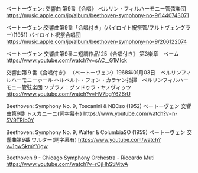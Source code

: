 ベートーヴェン: 交響曲 第9番《合唱》 ベルリン・フィルハーモニー管弦楽団
https://music.apple.com/jp/album/beethoven-symphony-no-9/1440743071

ベートーヴェン:交響曲第9番「合唱付き」(バイロイト祝祭管/フルトヴェングラー)(1951) バイロイト祝祭合唱団
https://music.apple.com/jp/album/beethoven-symphony-no-9/206122074


ベートーヴェン 交響曲第9番ニ短調作品125《合唱付き》 第3楽章　ベーム
https://www.youtube.com/watch?v=sAC__G1MIck

交響曲第９番《合唱付き》 （ベートーヴェン）1968年01月03日　ベルリンフィルハーモニーホール
ヘルベルト・フォン・カラヤン指揮　ベルリンフィルハーモニー管弦楽団
ソプラノ：グンドゥラ・ヤノヴィッツ
https://www.youtube.com/watch?v=HV7bgY626rU

Beethoven: Symphony No. 9, Toscanini & NBCso (1952) ベートーヴェン 交響曲第9番 トスカニーニ(詞字幕有)
https://www.youtube.com/watch?v=n-SV9TRIb0Y

Beethoven: Symphony No. 9, Walter & ColumbiaSO (1959) ベートーヴェン 交響曲第9番 ワルター(詞字幕有)
https://www.youtube.com/watch?v=1pwSkmYYlgw

Beethoven 9 - Chicago Symphony Orchestra - Riccardo Muti
https://www.youtube.com/watch?v=rOjHhS5MtvA
